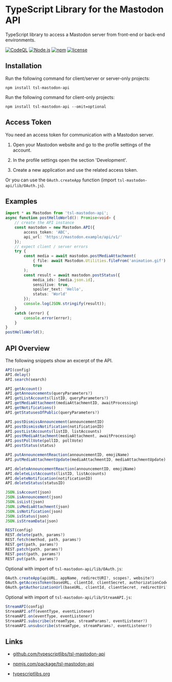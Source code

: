 TypeScript Library for the Mastodon API
=======================================

TypeScript library to access a Mastodon server from front-end or back-end environments.



[![CodeQL](https://github.com/typescriptlibs/tsl-mastodon-api/workflows/CodeQL/badge.svg)](https://github.com/typescriptlibs/tsl-mastodon-api/actions/workflows/codeql.yml)
[![Node.js](https://github.com/typescriptlibs/tsl-mastodon-api/workflows/Node.js/badge.svg)](https://github.com/typescriptlibs/tsl-mastodon-api/actions/workflows/node.js.yml)
[![npm](https://img.shields.io/npm/v/tsl-mastodon-api.svg)](https://www.npmjs.com/package/tsl-mastodon-api)
[![license](https://img.shields.io/npm/l/tsl-mastodon-api.svg)](https://github.com/typescriptlibs/tsl-mastodon-api/blob/main/LICENSE.md)



Installation
------------

Run the following command for client/server or server-only projects:

```Shell
npm install tsl-mastodon-api
```

Run the following command for client-only projects:

```Shell
npm install tsl-mastodon-api --omit=optional
```


Access Token
------------

You need an access token for communication with a Mastodon server.

1. Open your Mastodon website and go to the profile settings of the account.

2. In the profile settings open the section 'Development'.

3. Create a new application and use the related access token.

Or you can use the `OAuth.createApp` function (import `tsl-mastodon-api/lib/OAuth.js`).



Examples
--------

```TypeScript
import * as Mastodon from 'tsl-mastodon-api';
async function postHelloWorld(): Promise<void> {
    // create the API instance
    const mastodon = new Mastodon.API({
        access_token: 'ABC',
        api_url: 'https://mastodon.example/api/v1/'
    });
    // expect client / server errors
    try {
        const media = await mastodon.postMediaAttachment(
            { file: await Mastodon.Utilities.fileFrom('animation.gif') },
            true
        );
        const result = await mastodon.postStatus({
            media_ids: [media.json.id],
            sensitive: true,
            spoiler_text: 'Hello',
            status: 'World'
        });
        console.log(JSON.stringify(result));
    }
    catch (error) {
        console.error(error);
    }
}
postHelloWorld();
```



API Overview
------------

The following snippets show an excerpt of the API.

```TypeScript
API(config)
API.delay()
API.search(search)

API.getAccount()
API.getAnnouncements(queryParameters?)
API.getListAccounts(listID, queryParameters?)
API.getMediaAttachment(mediaAttachmentID, awaitProcessing)
API.getNotifications()
API.getStatusesOfPublic(queryParameters?)

API.postDismissAnnouncement(announcementID)
API.postDismissNotification(notificationID)
API.postListAccounts(listID, listAccounts)
API.postMediaAttachment(mediaAttachment, awaitProcessing)
API.postPollVote(pollID, pollVote)
API.postStatus(status)

API.putAnnouncementReaction(announcementID, emojiName)
API.putMediaAttachmentUpdate(mediaAttachmentID, mediaAttachmentUpdate)

API.deleteAnnouncementReaction(announcementID, emojiName)
API.deleteListAccounts(listID, listAccounts)
API.deleteNotification(notificationID)
API.deleteStatus(statusID)
```

```TypeScript
JSON.isAccount(json)
JSON.isAnnouncement(json)
JSON.isList(json)
JSON.isMediaAttachment(json)
JSON.isNotification(json)
JSON.isStatus(json)
JSON.isStreamData(json)
```

```TypeScript
REST(config)
REST.delete(path, params?)
REST.fetch(method, path, params?)
REST.get(path, params?)
REST.patch(path, params?)
REST.post(path, params?)
REST.put(path, params?)
```

Optional with import of `tsl-mastodon-api/lib/OAuth.js`:

```TypeScript
OAuth.createApp(apiURL, appName, redirectURI?, scopes?, website?)
OAuth.getAccessToken(baseURL, clientId, clientSecret, authorizationCode, redirectUri?)
OAuth.getAuthorizationUrl(baseURL, clientId, clientSecret, redirectUri?, scope?)
```

Optional with import of `tsl-mastodon-api/lib/StreamAPI.js`:

```TypeScript
StreamAPI(config)
StreamAPI.off(eventType, eventListener)
StreamAPI.on(eventType, eventListener)
StreamAPI.subscribe(streamType, streamParams?, eventListener?)
StreamAPI.unsubscribe(streamType, streamParams?, eventListener?)
```



Links
-----

* [github.com/typescriptlibs/tsl-mastodon-api](https://github.com/typescriptlibs/tsl-mastodon-api/releases)

* [npmjs.com/package/tsl-mastodon-api](https://www.npmjs.com/package/tsl-mastodon-api)

* [typescriptlibs.org](https://typescriptlibs.org/)
